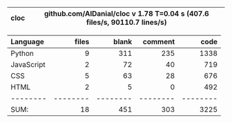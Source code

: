 cloc|github.com/AlDanial/cloc v 1.78  T=0.04 s (407.6 files/s, 90110.7 lines/s)
--- | ---

Language|files|blank|comment|code
:-------|-------:|-------:|-------:|-------:
Python|9|311|235|1338
JavaScript|2|72|40|719
CSS|5|63|28|676
HTML|2|5|0|492
--------|--------|--------|--------|--------
SUM:|18|451|303|3225
